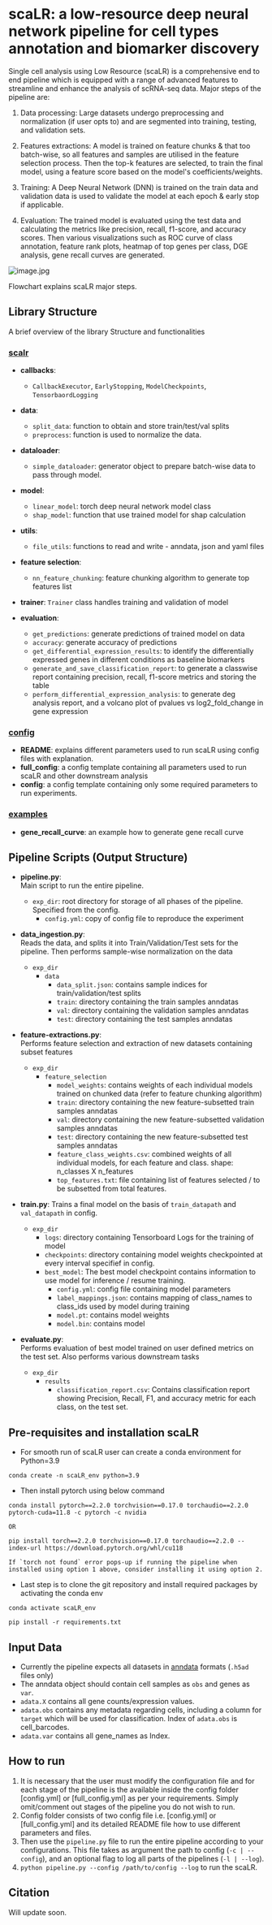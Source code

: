 # scaLR: a low-resource deep neural network pipeline for cell types annotation and biomarker discovery

Single cell analysis using Low Resource (scaLR) is a comprehensive end to end pipeline which is equipped with a range of advanced features to streamline and enhance the analysis of scRNA-seq data. Major steps of the pipeline are:

1. Data processing: Large datasets undergo preprocessing and normalization (if user opts to) and are segmented into training, testing, and validation sets. 

2. Features extractions: A model is trained on feature chunks & that too batch-wise, so all features and samples are utilised in the feature selection process. Then the top-k features are selected, to train the final model, using a feature score based on the model's coefficients/weights.

3. Training: A Deep Neural Network (DNN) is trained on the train data and validation data is used to validate the model at each epoch & early stop if applicable.

4. Evaluation: The trained model is evaluated using the test data and calculating the metrics like precision, recall, f1-score, and accuracy scores. Then various visualizations such as ROC curve of class annotation, feature rank plots, heatmap of top genes per class, DGE analysis, gene recall curves are generated.

![image.jpg](Schematic-of-scPipeline.jpg)

Flowchart explains scaLR major steps.

## Library Structure
A brief overview of the library Structure and functionalities

### [scalr](./scalr/)

- **callbacks**: 
    - `CallbackExecutor`, `EarlyStopping`, `ModelCheckpoints`, `TensorbaordLogging`
- **data**:
    - `split_data`: function to obtain and store train/test/val splits
    - `preprocess`: function is used to normalize the data.
- **dataloader**:
    - `simple_dataloader`: generator object to prepare batch-wise data to pass through model.
- **model**:
    - `linear_model`: torch deep neural network model class
    - `shap_model`: function that use trained model for shap calculation
- **utils**:
    - `file_utils`: functions to read and write - anndata, json and yaml files

- **feature selection**:
    - `nn_feature_chunking`: feature chunking algorithm to generate top features list
- **trainer**: `Trainer` class handles training and validation of model
- **evaluation**:
    - `get_predictions`: generate predictions of trained model on data
    - `accuracy`: generate accuracy of predictions
    - `get_differential_expression_results`: to identify the differentially expressed genes in different conditions as baseline biomarkers
    - `generate_and_save_classification_report`: to generate a classwise report containing precision, recall, f1-score metrics and storing the table
    - `perform_differential_expression_analysis`: to generate deg analysis report, and a volcano plot of pvalues vs log2_fold_change in gene expression

### [config](./config/)
  
   - **README**: explains different parameters used to run scaLR using config files with explanation.
   - **full_config**: a config template containing all parameters used to run scaLR and other downstream analysis
   - **config**: a config template containing only some required parameters to run experiments.


### [examples](./examples/)
  
   - **gene_recall_curve**: an example how to generate gene recall curve

## Pipeline Scripts (Output Structure)

- **pipeline.py**:  
Main script to run the entire pipeline.
    - `exp_dir`: root directory for storage of all phases of the pipeline. Specified from the config.
        - `config.yml`: copy of config file to reproduce the experiment

- **data_ingestion.py**:  
Reads the data, and splits it into Train/Validation/Test sets for the pipeline. Then performs sample-wise normalization on the data
    - `exp_dir`
        - `data`
            - `data_split.json`: contains sample indices for train/validation/test splits
            - `train`: directory containing the train samples anndatas
            - `val`: directory containing the validation samples anndatas
            - `test`: directory containing the test samples anndatas

- **feature-extractions.py**:  
Performs feature selection and extraction of new datasets containing subset features
    - `exp_dir`
        - `feature_selection`
            - `model_weights`: contains weights of each individual models trained on chunked data (refer to feature chunking algorithm)
            - `train`: directory containing the new feature-subsetted train samples anndatas
            - `val`: directory containing the new feature-subsetted validation samples anndatas
            - `test`: directory containing the new feature-subsetted test samples anndatas
            - `feature_class_weights.csv`: combined weights of all individual models, for each feature and class. shape: n_classes X n_features
            - `top_features.txt`: file containing list of features selected / to be subsetted from total features.

- **train.py**:
Trains a final model on the basis of `train_datapath` and `val_datapath` in config.
    - `exp_dir`
        - `logs`: directory containing Tensorboard Logs for the training of model
        - `checkpoints`: directory containing model weights checkpointed at every interval specifief in config.
        - `best_model`: The best model checkpoint contains information to use model for inference / resume training.
            - `config.yml`: config file containing model parameters
            - `label_mappings.json`: contains mapping of class_names to class_ids used by model during training
            - `model.pt`: contains model weights
            - `model.bin`: contains model

- **evaluate.py**:  
Performs evaluation of best model trained on user defined metrics on the test set. Also performs various downstream tasks
   - `exp_dir`
        - `results`
            - `classification_report.csv`: Contains classification report showing Precision, Recall, F1, and accuracy metric for each class, on the test set.

## Pre-requisites and installation scaLR


- For smooth run of scaLR user can create a conda environment for Python=3.9

```
conda create -n scaLR_env python=3.9

```

- Then install pytorch using below command

```
conda install pytorch==2.2.0 torchvision==0.17.0 torchaudio==2.2.0 pytorch-cuda=11.8 -c pytorch -c nvidia

OR

pip install torch==2.2.0 torchvision==0.17.0 torchaudio==2.2.0 --index-url https://download.pytorch.org/whl/cu118

If `torch not found` error pops-up if running the pipeline when installed using option 1 above, consider installing it using option 2.
```


- Last step is to clone the git repository and install required packages by activating the conda env


```
conda activate scaLR_env

pip install -r requirements.txt

```

## Input Data
- Currently the pipeline expects all datasets in [anndata](https://anndata.readthedocs.io/en/latest/tutorials/notebooks/getting-started.html) formats (`.h5ad` files only)
- The anndata object should contain cell samples as `obs` and genes as `var`.
- `adata.X` contains all gene counts/expression values.
- `adata.obs` contains any metadata regarding cells, including a column for `target` which will be used for classification. Index of `adata.obs` is cell_barcodes.
- `adata.var` contains all gene_names as Index.


## How to run

1. It is necessary that the user must modify the configuration file and for each stage of the pipeline is the available inside the config folder [config.yml] or [full_config.yml] as per your requirements. Simply omit/comment out stages of the pipeline you do not wish to run.
2. Config folder consists of two config file i.e. [config.yml] or [full_config.yml] and its detailed README file how to use different parameters and files.
3. Then use the `pipeline.py` file to run the entire pipeline according to your configurations. This file takes as argument the path to config (`-c | --config`), and an optional flag to log all parts of the pipelines (`-l | --log`).
4. `python pipeline.py --config /path/to/config --log` to run the scaLR. 


## Citation
Will update soon.